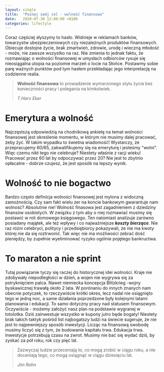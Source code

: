 ```yaml
---
layout: single
title:  "Poznaj swój cel - wolność finansowa"
date:   2020-07-30 12:00:00 +0100
categories: lifestyle
---
```


Coraz częściej słyszymy to hasło. Widnieje w reklamach banków, towarzystw ubezpieczeniowych czy niezależnych produktów finansowych. Obiecuje dostojne życie, brak zmartwień, zdrowie, urodę i wieczną młodość - może, nie zawsze wszystko na raz. Nie zmienia to jednak faktu, że rozmawiając o wolności finansowej w umysłach odbiorców rysuje się nieosiągalna utopia na poziomie marzeń o locie na Słońce. Postawmy sobie parę ważnych punktów pod tym hasłem przekładając jego interpretację na codzienne realia.

> **Wolność finansowa** to prowadzenie wymarzonego stylu życia bez konieczności pracy i polegania na kimkolwiek.
>
> <cite>T.Harv Eker</cite>

# Emerytura a wolność

Najczęstszą odpowiedzią na chodnikową ankietę na temat wolności finansowej jest określenie momentu, w którym nie musimy dalej pracować, żeby żyć. W takim wypadku to świetna wiadomość! Wystarczy, że przepracujemy 60/65, zakwalifikujemy się na emeryturę i jesteśmy "wolni". Więc czemu nikt tego nie celebruje? Niestety właśnie z racji wieku! Pracować przez 60 lat by odpoczywać przez 20? Nie jest to zbytnio opłacalne - dobrze czujesz, że jest sposób na lepszy wynik.

# Wolność to nie bogactwo

Bardzo często definicja wolności finansowej jest mylona z widoczną zamożnością. Czy sam fakt wielu zer na koncie bankowym gwarantuje nam wolność? Absolutnie nie! Wolność finasowa jest zagadnieniem z dziedziny finansów osobistych. W związku z tym aby o niej rozmawiać musimy się postawić w roli domowego księgowego. Ten natomiast analizuje zarówno posiadany majątek, ale też wpływy i co najważniejsze ***koszty bierzące***. Nie raz różni celebryci, politycy i przedsiębiorcy pokazywali, że nie ma kwoty której nie da się roztrwonić. Tak więc nie ma możliwości zebrać dość pieniędzy, by zupełnie wyeliminować ryzyko ogólnie pojętego bankructwa.

# To maraton a nie sprint

Tutaj powiązanie tyczy się raczej do historycznej idei wolności. Kraje nie zdobywały niepodległości w dzień, a wojen nie wygrywa się za pstryknięciem palca. Nawet niemiecka koncepcja Blitzkrieg -wojny byskawicznej trawałą około 2 lata. W porónaniu do innych znanych nam obecnie potyczek, to rzeczywiście krótki okres, lecz nadal nie osiągnięto tego w jedną noc, a same działania poprzedzone były kolejnymi latami planowania i edukacji. To samo dotyczny pracy nad statusem finansowym. Oczywiście - możemy założyć nasz plan na podstawie wygranej w totolotka. Dziś zainwestuje wszystko w kupony jutro będe bogaty! Niestety brak takich taktyk pośród list najbogatszy ludzi na świecie sugeruje, że nie jest to najpewniejszy sposób inwestycji. Licząc na finansową swobodę musimy liczyć się z tym, że budowanie kapitału trwa. Edukacja trwa. Inwestycje potrzebują czasu na zwrot. Musimy nie bać się wydać dziś, by zyskać za pół roku, rok czy pięć lat.

> Zazwyczaj ludzie przeceniają to, co mogą zrobić w ciągu roku, a nie doceniają tego, co mogą osiągnąć w ciągu dziesięciu lat.
>
> <cite>Jim Rohn</cite>